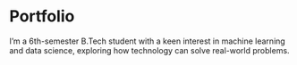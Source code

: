 # Portfolio
I’m a 6th-semester B.Tech student with a keen interest in machine learning and data science, exploring how technology can solve real-world problems.
